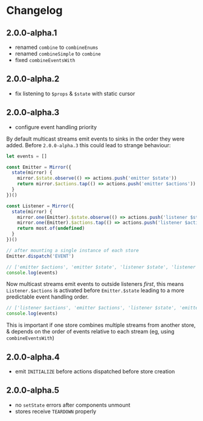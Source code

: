 Changelog
=========

## 2.0.0-alpha.1

* renamed `combine` to `combineEnums`
* renamed `combineSimple` to `combine`
* fixed `combineEventsWith`

## 2.0.0-alpha.2

* fix listening to `$props` & `$state` with static cursor

## 2.0.0-alpha.3

* configure event handling priority

By default multicast streams emit events to sinks in the order they were added. Before `2.0.0-alpha.3` this could lead to strange behaviour:

```js
let events = []

const Emitter = Mirror({
  state(mirror) {
    mirror.$state.observe(() => actions.push('emitter $state'))
    return mirror.$actions.tap(() => actions.push('emitter $actions'))
  }
})()

const Listener = Mirror({
  state(mirror) {
    mirror.one(Emitter).$state.observe(() => actions.push('listener $state'))
    mirror.one(Emitter).$actions.tap(() => actions.push('listener $actions'))
    return most.of(undefined)
  }
})()

// after mounting a single instance of each store
Emitter.dispatch('EVENT')

// ['emitter $actions', 'emitter $state', 'listener $state', 'listener $actions']
console.log(events)
```

Now multicast streams emit events to outside listeners _first_, this means `Listener.$actions` is activated before `Emitter.$state` leading to a more predictable event handling order.

```js
// ['listener $actions', 'emitter $actions', 'listener $state', 'emitter $state']
console.log(events)
```

This is important if one store combines multiple streams from another store, & depends on the order of events relative to each stream (eg, using `combineEventsWith`)

## 2.0.0-alpha.4

* emit `INITIALIZE` before actions dispatched before store creation

## 2.0.0-alpha.5

* no `setState` errors after components unmount
* stores receive `TEARDOWN` properly
